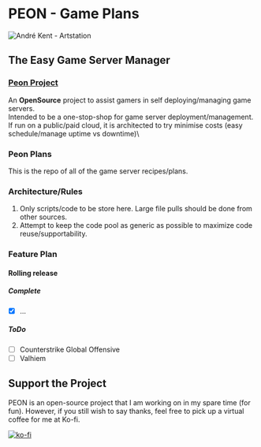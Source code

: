 # PEON - Game Plans

![André Kent - Artstation](https://cdna.artstation.com/p/assets/images/images/023/913/316/large/andre-kent-peon-turntable.jpg)

## The Easy Game Server Manager

### [Peon Project](https://github.com/nox-noctua-consulting/peon)

An **OpenSource** project to assist gamers in self deploying/managing game servers.\
Intended to be a one-stop-shop for game server deployment/management.\
If run on a public/paid cloud, it is architected to try minimise costs (easy schedule/manage uptime vs downtime)\

### Peon Plans

This is the repo of all of the game server recipes/plans.

### Architecture/Rules

1. Only scripts/code to be store here. Large file pulls should be done from other sources.
2. Attempt to keep the code pool as generic as possible to maximize code reuse/supportability.

### Feature Plan

#### **Rolling release**

##### Complete

- [x] ...

##### ToDo

- [ ] Counterstrike Global Offensive
- [ ] Valhiem

## Support the Project

PEON is an open-source project that I am working on in my spare time (for fun).
However, if you still wish to say thanks, feel free to pick up a virtual coffee for me at Ko-fi.

[![ko-fi](https://ko-fi.com/img/githubbutton_sm.svg)](https://ko-fi.com/K3K567ILJ)
